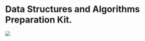 # Data Structures and Algorithms Preparation Kit.
![](https://s3.amazonaws.com/intranet-projects-files/holbertonschool-higher-level_programming+/246/giphy-4.gif)
